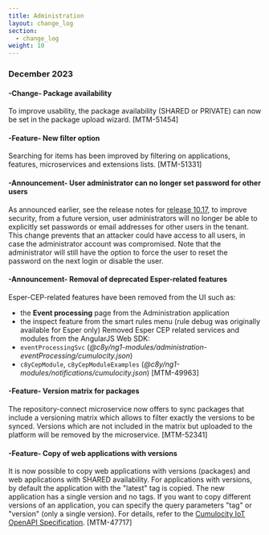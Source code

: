 ```yaml
---
title: Administration
layout: change_log
section:
  - change_log
weight: 10
---
```



### December 2023

#### -Change- Package availability

To improve usability, the package availability (SHARED or PRIVATE) can now be set in the package upload wizard. [MTM-51454]


#### -Feature- New filter option

Searching for items has been improved by filtering on applications, features, microservices and extensions lists. [MTM-51331]

#### -Announcement- User administrator can no longer set password for other users

As announced earlier, see the release notes for [release 10.17](https://cumulocity.com/releasenotes/release-10-17-0/announcements-10-17-0), to improve security, from a future version, user administrators will no longer be able to explicitly set passwords or email addresses for other users in the tenant. This change prevents that an attacker could have access to all users, in case the administrator account was compromised. Note that the administrator will still have the option to force the user to reset the password on the next login or disable the user.


#### -Announcement-  Removal of deprecated Esper-related features

Esper-CEP-related features have been removed from the UI such as:

- the **Event processing** page from the Administration application
- the inspect feature from the smart rules menu (rule debug was originally available for Esper only)
Removed Esper CEP related services and modules from the AngularJS Web SDK:
- `eventProcessingSvc` (*@c8y/ng1-modules/administration-eventProcessing/cumulocity.json*)
- `c8yCepModule`, `c8yCepModuleExamples` (*@c8y/ng1-modules/notifications/cumulocity.json*) [MTM-49963]


#### -Feature- Version matrix for packages

The repository-connect microservice now offers to sync packages that include a versioning matrix which allows to filter exactly the versions to be synced. Versions which are not included in the matrix but uploaded to the platform will be removed by the microservice. [MTM-52341]


#### -Feature- Copy of web applications with versions

It is now possible to copy web applications with versions (packages) and web applications with SHARED availability.
For applications with versions, by default the application with the "latest" tag is copied. The new application has a single version and no tags. If you want to copy different versions of an application, you can specify the query parameters "tag" or "version" (only a single version). For details, refer to the [Cumulocity IoT OpenAPI Specification](//cumulocity.com/api/). [MTM-47717]

